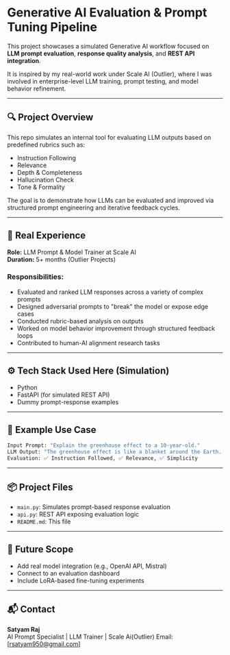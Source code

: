 # Generative AI Evaluation & Prompt Tuning Pipeline

This project showcases a simulated Generative AI workflow focused on **LLM prompt evaluation**, **response quality analysis**, and **REST API integration**.

It is inspired by my real-world work under Scale AI (Outlier), where I was involved in enterprise-level LLM training, prompt testing, and model behavior refinement.

---

## 🔍 Project Overview

This repo simulates an internal tool for evaluating LLM outputs based on predefined rubrics such as:

- Instruction Following  
- Relevance  
- Depth & Completeness  
- Hallucination Check  
- Tone & Formality  

The goal is to demonstrate how LLMs can be evaluated and improved via structured prompt engineering and iterative feedback cycles.

---

## 🧠 Real Experience

**Role:** LLM Prompt & Model Trainer at Scale AI  
**Duration:** 5+ months (Outlier Projects)

### Responsibilities:
- Evaluated and ranked LLM responses across a variety of complex prompts
- Designed adversarial prompts to "break" the model or expose edge cases
- Conducted rubric-based analysis on outputs
- Worked on model behavior improvement through structured feedback loops
- Contributed to human-AI alignment research tasks

---

## ⚙️ Tech Stack Used Here (Simulation)
- Python
- FastAPI (for simulated REST API)
- Dummy prompt-response examples

---

## 🧪 Example Use Case

```python
Input Prompt: "Explain the greenhouse effect to a 10-year-old."
LLM Output: "The greenhouse effect is like a blanket around the Earth..."
Evaluation: ✅ Instruction Followed, ✅ Relevance, ✅ Simplicity
```

---

## 📦 Project Files

- `main.py`: Simulates prompt-based response evaluation
- `api.py`: REST API exposing evaluation logic
- `README.md`: This file

---

## 🚀 Future Scope

- Add real model integration (e.g., OpenAI API, Mistral)
- Connect to an evaluation dashboard
- Include LoRA-based fine-tuning experiments

---

## 📬 Contact

**Satyam Raj**  
AI Prompt Specialist | LLM Trainer | Scale Ai(Outlier)
Email: [rsatyam950@gmail.com]  

